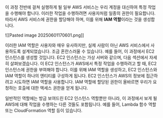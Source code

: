 
이 과정 전반에 걸쳐 실행하게 될 일부 AWS 서비스는 우리 계정을 대신하여 특정 작업을 수행해야 합니다. 이러한 작업을 수행하려면 사용자처럼 일종의 권한이 필요합니다. 따라서 AWS 서비스에 권한을 할당해야 하며, 이를 위해 **IAM 역할**이라는 것을 생성합니다.

![[Pasted image 20250601170601.png]]

이러한 IAM 역할은 사용자와 매우 유사하지만, 실제 사람이 아닌 AWS 서비스에서 사용하도록 설계되었습니다. 조금 혼란스러울 수 있습니다. 예를 들어, 이 과정에서 EC2 인스턴스를 생성할 것입니다. EC2 인스턴스는 가상 서버와 같으며, 다음 섹션에서 자세히 살펴보겠습니다. 이 EC2 인스턴스가 AWS에서 특정 작업을 수행하려고 할 때, EC2 인스턴스에 권한을 부여해야 합니다. 이를 위해 IAM 역할을 생성하고, EC2 인스턴스와 IAM 역할이 하나의 엔티티를 구성하게 됩니다. EC2 인스턴스가 AWS의 정보에 접근하려고 시도하면 IAM 역할을 사용합니다. IAM 역할에 할당된 권한이 올바르면 우리가 요청하는 호출에 대한 액세스 권한을 얻게 됩니다.

일반적인 역할에는 방금 보여드린 EC2 인스턴스 역할뿐만 아니라, 이 과정에서 보게 될 AWS에 대해 작업을 수행하는 다른 것들도 포함됩니다. 예를 들어, Lambda 함수 역할 또는 CloudFormation 역할 등이 있습니다.
